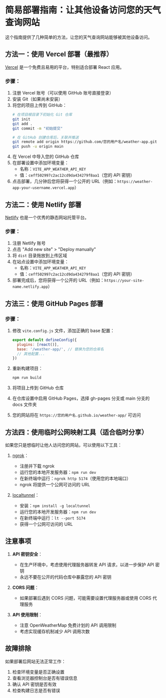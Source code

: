 # 简易部署指南：让其他设备访问您的天气查询网站

这个指南提供了几种简单的方法，让您的天气查询网站能够被其他设备访问。

## 方法一：使用 Vercel 部署（最推荐）

[Vercel](https://vercel.com/) 是一个免费且易用的平台，特别适合部署 React 应用。

### 步骤：

1. 注册 Vercel 账号（可以使用 GitHub 账号直接登录）
2. 安装 Git（如果尚未安装）
3. 将您的项目上传到 GitHub：
   ```bash
   # 在项目根目录下初始化 Git 仓库
   git init
   git add .
   git commit -m "初始提交"
   
   # 在 GitHub 创建仓库后，关联并推送
   git remote add origin https://github.com/您的用户名/weather-app.git
   git push -u origin main
   ```
4. 在 Vercel 中导入您的 GitHub 仓库
5. 在部署设置中添加环境变量：
   - 名称：`VITE_APP_WEATHER_API_KEY`
   - 值：`ceff502997c2ac12cd9da434279f8aa1`（您的 API 密钥）
6. 点击部署，几分钟后您将获得一个公开的 URL（例如：`https://weather-app-your-username.vercel.app`）

## 方法二：使用 Netlify 部署

[Netlify](https://www.netlify.com/) 也是一个优秀的静态网站托管平台。

### 步骤：

1. 注册 Netlify 账号
2. 点击 "Add new site" > "Deploy manually"
3. 将 `dist` 目录拖放到上传区域
4. 在站点设置中添加环境变量：
   - 名称：`VITE_APP_WEATHER_API_KEY`
   - 值：`ceff502997c2ac12cd9da434279f8aa1`（您的 API 密钥）
5. 部署完成后，您将获得一个公开的 URL（例如：`https://your-site-name.netlify.app`）

## 方法三：使用 GitHub Pages 部署

### 步骤：

1. 修改 `vite.config.js` 文件，添加正确的 base 配置：
   ```js
   export default defineConfig({
     plugins: [react()],
     base: '/weather-app/', // 替换为您的仓库名
     // 其他配置...
   })
   ```

2. 重新构建项目：
   ```bash
   npm run build
   ```

3. 将项目上传到 GitHub 仓库

4. 在仓库设置中启用 GitHub Pages，选择 gh-pages 分支或 main 分支的 docs 文件夹

5. 您的网站将在 `https://您的用户名.github.io/weather-app/` 可访问

## 方法四：使用临时公网映射工具（适合临时分享）

如果您只是想临时让他人访问您的网站，可以使用以下工具：

1. [ngrok](https://ngrok.com/)：
   - 注册并下载 ngrok
   - 运行您的本地开发服务器：`npm run dev`
   - 在新终端中运行：`ngrok http 5174`（使用您的本地端口）
   - ngrok 将提供一个公网可访问的 URL

2. [localtunnel](https://localtunnel.github.io/www/)：
   - 安装：`npm install -g localtunnel`
   - 运行您的本地开发服务器：`npm run dev`
   - 在新终端中运行：`lt --port 5174`
   - 获得一个公网可访问的 URL

## 注意事项

1. **API 密钥安全**：
   - 在生产环境中，考虑使用代理服务器转发 API 请求，以进一步保护 API 密钥
   - 永远不要在公开的代码仓库中暴露您的 API 密钥

2. **CORS 问题**：
   - 如果部署后遇到 CORS 问题，可能需要设置代理服务器或使用 CORS 代理服务

3. **API 使用限制**：
   - 注意 OpenWeatherMap 免费计划的 API 调用限制
   - 考虑实现缓存机制减少 API 调用次数

## 故障排除

如果部署后网站无法正常工作：

1. 检查环境变量是否正确设置
2. 查看浏览器控制台是否有错误信息
3. 确认 API 密钥是否有效
4. 检查构建日志是否有错误